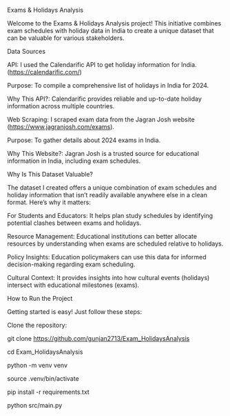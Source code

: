 Exams & Holidays Analysis

Welcome to the Exams & Holidays Analysis project! This initiative combines exam schedules with holiday data in India to create a unique dataset that can be valuable for various stakeholders.

Data Sources

API: I used the Calendarific API to get holiday information for India.(https://calendarific.com/)

   Purpose: To compile a comprehensive list of holidays in India for 2024.

   Why This API?: Calendarific provides reliable and up-to-date holiday information across multiple countries.

Web Scraping: I scraped exam data from the Jagran Josh website (https://www.jagranjosh.com/exams).

   Purpose: To gather details about 2024 exams in India.

   Why This Website?: Jagran Josh is a trusted source for educational information in India, including exam schedules.

Why Is This Dataset Valuable?

The dataset I created offers a unique combination of exam schedules and holiday information that isn’t readily available anywhere else in a clean format. Here’s why it matters:

For Students and Educators: It helps plan study schedules by identifying potential clashes between exams and holidays.

Resource Management: Educational institutions can better allocate resources by understanding when exams are scheduled relative to holidays.

Policy Insights: Education policymakers can use this data for informed decision-making regarding exam scheduling.

Cultural Context: It provides insights into how cultural events (holidays) intersect with educational milestones (exams).

How to Run the Project

Getting started is easy! Just follow these steps:

 Clone the repository:
   
   git clone https://github.com/gunjan2713/Exam_HolidaysAnalysis

   cd Exam_HolidaysAnalysis

   python -m venv venv

   source .venv/bin/activate

   pip install -r requirements.txt

   python src/main.py
